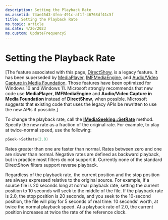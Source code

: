 ```yaml
---
description: Setting the Playback Rate
ms.assetid: 74ae45d3-4fea-491c-af1f-46768df41c5f
title: Setting the Playback Rate
ms.topic: article
ms.date: 4/26/2023
ms.custom: UpdateFrequency5
---
```


# Setting the Playback Rate

\[The feature associated with this page, [DirectShow](/windows/win32/directshow/directshow), is a legacy feature. It has been superseded by [MediaPlayer](/uwp/api/Windows.Media.Playback.MediaPlayer), [IMFMediaEngine](/windows/win32/api/mfmediaengine/nn-mfmediaengine-imfmediaengine), and [Audio/Video Capture in Media Foundation](windows/win32/medfound/audio-video-capture-in-media-foundation). Those features have been optimized for Windows 10 and Windows 11. Microsoft strongly recommends that new code use **MediaPlayer**, **IMFMediaEngine** and **Audio/Video Capture in Media Foundation** instead of **DirectShow**, when possible. Microsoft suggests that existing code that uses the legacy APIs be rewritten to use the new APIs if possible.\]

To change the playback rate, call the [**IMediaSeeking::SetRate**](/windows/desktop/api/Strmif/nf-strmif-imediaseeking-setrate) method. Specify the new rate as a fraction of the original rate. For example, to play at twice-normal speed, use the following:


```C++
pSeek->SetRate(2.0)
```



Rates greater than one are faster than normal. Rates between zero and one are slower than normal. Negative rates are defined as backward playback, but in practice most filters do not support it. Currently none of the standard DirectShow filters support reverse playback.

Regardless of the playback rate, the current position and the stop position are always expressed relative to the original source. For example, if a source file is 20 seconds long at normal playback rate, setting the current position to 10 seconds will seek to the middle of the file. If the playback rate is 2.0, the stop position is 20 seconds, and you seek to the 10-second position, the file will play for 5 seconds of real time: 10 seconds' worth, at twice the normal playback speed. At a playback rate of 2.0, the current position increases at twice the rate of the reference clock.

 

 



